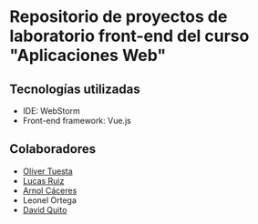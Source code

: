 ﻿<h1>Repositorio de proyectos de laboratorio front-end del curso "Aplicaciones Web"</h1>

<h2>Tecnologías utilizadas</h2>
<ul>
	<li>IDE: WebStorm</li>
	<li>Front-end framework: Vue.js</li>
</ul>

<h2>Colaboradores</h3>
<ul>
	<li><a href="https://github.com/oliverTuesta/">Oliver Tuesta</a></li>
	<li><a href="https://github.com/u202110085/">Lucas Ruiz</a></li>
	<li><a href="https://github.com/arnolcb">Arnol Cáceres</a></li>
    <li>Leonel Ortega</li>
	<li><a href="https://github.com/Paronimus386">David Quito</a></li>
</ul>
